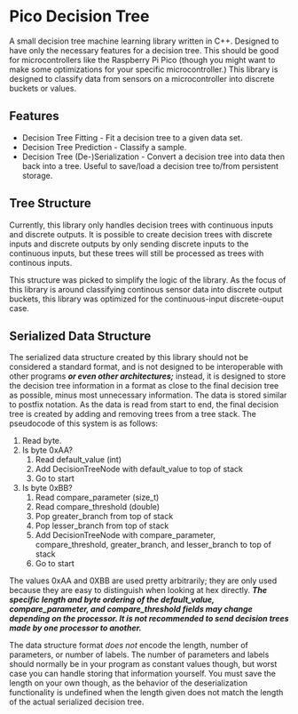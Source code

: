 # Pico Decision Tree
A small decision tree machine learning library written in C++. Designed to have only the necessary features for a decision tree. This should be good for microcontrollers like the Raspberry Pi Pico (though you might want to make some optimizations for your specific microcontroller.) This library is designed to classify data from sensors on a microcontroller into discrete buckets or values.

## Features
* Decision Tree Fitting - Fit a decision tree to a given data set.
* Decision Tree Prediction - Classify a sample.
* Decision Tree (De-)Serialization - Convert a decision tree into data then back into a tree. Useful to save/load a decision tree to/from persistent storage.

## Tree Structure
Currently, this library only handles decision trees with continuous inputs and discrete outputs. It is possible to create decision trees with discrete inputs and discrete outputs by only sending discrete inputs to the continuous inputs, but these trees will still be processed as trees with continous inputs.

This structure was picked to simplify the logic of the library. As the focus of this library is around classifying continous sensor data into discrete output buckets, this library was optimized for the continuous-input discrete-ouput case.

## Serialized Data Structure
The serialized data structure created by this library should not be considered a standard format, and is not designed to be interoperable with other programs ***or even other architectures;*** instead, it is designed to store the decision tree information in a format as close to the final decision tree as possible, minus most unnecessary information. The data is stored similar to postfix notation. As the data is read from start to end, the final decision tree is created by adding and removing trees from a tree stack. The pseudocode of this system is as follows:

1. Read byte.
2. Is byte 0xAA?
    1. Read default_value (int)
    2. Add DecisionTreeNode with default_value to top of stack
    3. Go to start
3. Is byte 0xBB?
    1. Read compare_parameter (size_t)
    2. Read compare_threshold (double)
    3. Pop greater_branch from top of stack
    4. Pop lesser_branch from top of stack
    5. Add DecisionTreeNode with compare_parameter, compare_threshold, greater_branch, and lesser_branch to top of stack
    6. Go to start

The values 0xAA and 0XBB are used pretty arbitrarily; they are only used because they are easy to distinguish when looking at hex directly. ***The specific length and byte ordering of the default_value, compare_parameter, and compare_threshold fields may change depending on the processor. It is not recommended to send decision trees made by one processor to another.***

The data structure format *does not* encode the length, number of parameters, or number of labels. The number of parameters and labels should normally be in your program as constant values though, but worst case you can handle storing that information yourself. You must save the length on your own though, as the behavior of the deserialization functionality is undefined when the length given does not match the length of the actual serialized decision tree.
